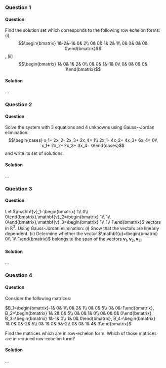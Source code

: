 ### Question 1

#### Question

Find the solution set which corresponds to the following row echelon forms: (i) $$\begin{bmatrix} 1&-2&-1& 0& 2\\ 0& 0& 1& 2& 1\\ 0& 0& 0& 0& 0\end{bmatrix}$$, (ii) $$\begin{bmatrix} 1& 0& 1& 2& 0\\ 0& 0& 1&-1& 0\\ 0& 0& 0& 0& 1\end{bmatrix}$$

#### Solution

...

### Question 2

#### Question

Solve the system with 3 equations and 4 unknowns using Gauss--Jordan elimination: $$\begin{cases} x_1+ 2x_2- 2x_3+ 2x_4= 1\\ 2x_1- 4x_2+ 4x_3+ 6x_4= 0\\ x_1+ 2x_2- 2x_3+ 3x_4= 0\end{cases}$$ and write its set of solutions.

#### Solution

...

### Question 3

#### Question

Let $\mathbf{v}_1=\begin{bmatrix} 1\\ 0\\ 0\end{bmatrix},\mathbf{v}_2=\begin{bmatrix} 1\\ 1\\ 0\end{bmatrix},\mathbf{v}_3=\begin{bmatrix} 1\\ 1\\ 1\end{bmatrix}$ vectors in $\mathbb{R}^3$. Using Gauss-Jordan elimination: (i) Show that the vectors are linearly dependent. (ii) Determine whether the vector $\mathbf{u}=\begin{bmatrix} 0\\ 1\\ 1\end{bmatrix}$ belongs to the span of the vectors $\mathbf{v}_1,\mathbf{v}_2,\mathbf{v}_3$.

#### Solution

...

### Question 4

#### Question

Consider the following matrices:

$B_1=\begin{bmatrix}-1& 0& 1\\ 0& 2& 1\\ 0& 0& 5\\ 0& 0&-1\end{bmatrix}, B_2=\begin{bmatrix} 1& 2& 0& 5\\ 0& 0& 1& 0\\ 0& 0& 0& 0\end{bmatrix}, B_3=\begin{bmatrix} 1&-1& 0\\ 1& 0& 0\end{bmatrix}, B_4=\begin{bmatrix} 1& 0& 0&-2& 5\\ 0& 1& 0& 9&-2\\ 0& 0& 1& 4& 3\end{bmatrix}$

Find the matrices which are in row-echelon form. Which of those matrices are in reduced row-echelon form?

#### Solution

...